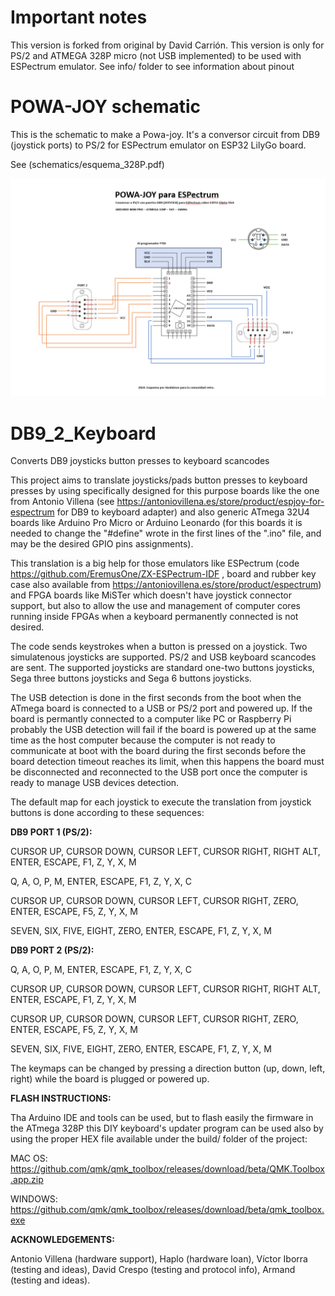 # Important notes
This version is forked from original by David Carrión. 
This version is only for PS/2 and ATMEGA 328P micro (not USB implemented) to be used with ESPectrum emulator. See info/ folder to see information about pinout

# POWA-JOY schematic
This is the schematic to make a Powa-joy. It's a conversor circuit from DB9 (joystick ports) to PS/2 for ESPectrum emulator on ESP32 LilyGo board. 

See (schematics/esquema_328P.pdf)

![Alt text](schematics/esquema.png?raw=true "Schematic for Powa-Joy")

# DB9_2_Keyboard

Converts DB9 joysticks button presses to keyboard scancodes


This project aims to translate joysticks/pads button presses to keyboard presses by using specifically designed for this purpose boards like the one from Antonio Villena (see https://antoniovillena.es/store/product/espjoy-for-espectrum for DB9 to keyboard adapter) and also generic ATmega 32U4 boards like Arduino Pro Micro or Arduino Leonardo (for this boards it is needed to change the "#define" wrote in the first lines of the ".ino" file, and may be the desired GPIO pins assignments).

This translation is a big help for those emulators like ESPectrum (code https://github.com/EremusOne/ZX-ESPectrum-IDF , board and rubber key case also available from https://antoniovillena.es/store/product/espectrum) and FPGA boards like MiSTer which doesn't have joystick connector support, but also to allow the use and management of computer cores running inside FPGAs when a keyboard permanently connected is not desired.

The code sends keystrokes when a button is pressed on a joystick. Two simulatenous joysticks are supported. PS/2 and USB keyboard scancodes are sent. The supported joysticks are standard one-two buttons joysticks, Sega three buttons joysticks and Sega 6 buttons joysticks.

The USB detection is done in the first seconds from the boot when the ATmega board is connected to a USB or PS/2 port and powered up. If the board is permantly connected to a computer like PC or Raspberry Pi probably the USB detection will fail if the board is powered up at the same time as the host computer because the computer is not ready to communicate at boot with the board during the first seconds before the board detection timeout reaches its limit, when this happens the board must be disconnected and reconnected to the USB port once the computer is ready to manage USB devices detection.

The default map for each joystick to execute the translation from joystick buttons is done according to these sequences:


**DB9 PORT 1 (PS/2):**

CURSOR UP, CURSOR DOWN, CURSOR LEFT, CURSOR RIGHT, RIGHT ALT, ENTER, ESCAPE, F1, Z, Y, X, M

Q, A, O, P, M, ENTER, ESCAPE, F1, Z, Y, X, C

CURSOR UP, CURSOR DOWN, CURSOR LEFT, CURSOR RIGHT, ZERO, ENTER, ESCAPE, F5, Z, Y, X, M

SEVEN, SIX, FIVE, EIGHT, ZERO, ENTER, ESCAPE, F1, Z, Y, X, M


**DB9 PORT 2 (PS/2):**

Q, A, O, P, M, ENTER, ESCAPE, F1, Z, Y, X, C

CURSOR UP, CURSOR DOWN, CURSOR LEFT, CURSOR RIGHT, RIGHT ALT, ENTER, ESCAPE, F1, Z, Y, X, M

CURSOR UP, CURSOR DOWN, CURSOR LEFT, CURSOR RIGHT, ZERO, ENTER, ESCAPE, F5, Z, Y, X, M

SEVEN, SIX, FIVE, EIGHT, ZERO, ENTER, ESCAPE, F1, Z, Y, X, M


The keymaps can be changed by pressing a direction button (up, down, left, right) while the board is plugged or powered up.


**FLASH INSTRUCTIONS:**

Tha Arduino IDE and tools can be used, but to flash easily the firmware in the ATmega 328P this DIY keyboard's updater program can be used also by using the proper HEX file available under the build/ folder of the project: 

MAC OS: https://github.com/qmk/qmk_toolbox/releases/download/beta/QMK.Toolbox.app.zip

WINDOWS: https://github.com/qmk/qmk_toolbox/releases/download/beta/qmk_toolbox.exe



**ACKNOWLEDGEMENTS:**

Antonio Villena (hardware support), Haplo (hardware loan), Víctor Iborra (testing and ideas), David Crespo (testing and protocol info), Armand (testing and ideas).

